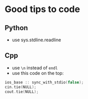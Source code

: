 # Good tips to code

## Python

- use sys.stdline.readline

## Cpp

- use `\n` instead of `endl`
- use this code on the top:

```cpp
ios_base :: sync_with_stdio(false);
cin.tie(NULL);
cout.tie(NULL);
```
